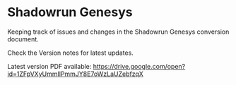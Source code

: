 # Shadowrun Genesys
Keeping track of issues and changes in the Shadowrun Genesys conversion document.

Check the Version notes for latest updates.

Latest version PDF available: https://drive.google.com/open?id=1ZFpVXyUmmIlPmmJY8E7oWzLaUZebfzqX
